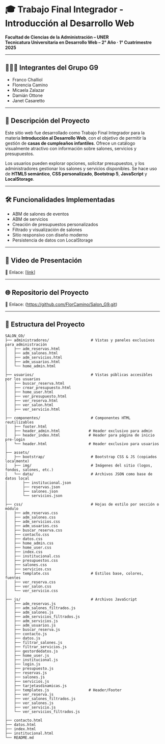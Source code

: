 # 🎓 Trabajo Final Integrador - Introducción al Desarrollo Web

**Facultad de Ciencias de la Administración – UNER**  
**Tecnicatura Universitaria en Desarrollo Web – 2° Año · 1° Cuatrimestre 2025**

---

## 🧑‍🤝‍🧑 Integrantes del Grupo G9

- Franco Challiol  
- Florencia Camino  
- Micaela Zalazar  
- Damián Ottone  
- Janet Casaretto  

---

## 📌 Descripción del Proyecto

Este sitio web fue desarrollado como Trabajo Final Integrador para la materia **Introducción al Desarrollo Web**, con el objetivo de permitir la gestión de **casas de cumpleaños infantiles**. Ofrece un catálogo visualmente atractivo con información sobre salones, servicios y presupuestos.

Los usuarios pueden explorar opciones, solicitar presupuestos, y los administradores gestionar los salones y servicios disponibles. Se hace uso de **HTML5 semántico**, **CSS personalizado**, **Bootstrap 5**, **JavaScript** y **LocalStorage**.

---

## 🛠️ Funcionalidades Implementadas

- ABM de salones de eventos
- ABM de servicios
- Creación de presupuestos personalizados
- Filtrado y visualización de salones
- Sitio responsivo con diseño moderno
- Persistencia de datos con LocalStorage

---

## 🎥 Video de Presentación

📎 Enlace: [[link](https://youtu.be/pYhMyCTpHVY)]

---

## 🌐 Repositorio del Proyecto

📎 Enlace: (https://github.com/FlorCamino/Salon_G9.git)

---

## 📁 Estructura del Proyecto

```
SALON_G9/
├── administradores/                   # Vistas y paneles exclusivos para administración
│   ├── adm_reservas.html
│   ├── adm_salones.html
│   ├── adm_servicios.html
│   ├── adm_usuarios.html
│   └── home_admin.html
│
├── usuarios/                          # Vistas públicas accesibles por los usuarios
│   ├── buscar_reserva.html
│   ├── crear_presupuesto.html
│   ├── home_user.html
│   ├── ver_presupuesto.html
│   ├── ver_reserva.html
│   ├── ver_salon.html
│   ├── ver_servicio.html
│
├── componentes/                       # Componentes HTML reutilizables
│   ├── footer.html                    
│   ├── header_admin.html             # Header exclusivo para admin
│   ├── header_index.html             # Header para página de inicio pre-login
│   └── header.html                   # Header exclusivo para usuarios
│
├── assets/
│   ├── bootstrap/                     # Bootstrap CSS & JS (copiados localmente)
│   ├── img/                           # Imágenes del sitio (logos, fondos, salones, etc.)
│   └── data/                          # Archivos JSON como base de datos local
│       ├── institucional.json
│       ├── reservas.json
│       ├── salones.json
│       └── servicios.json
│
├── css/                               # Hojas de estilo por sección o módulo
│   ├── adm_reservas.css
│   ├── adm_salones.css
│   ├── adm_servicios.css
│   ├── adm_usuarios.css
│   ├── buscar_reserva.css
│   ├── contacto.css
│   ├── datos.css
│   ├── home_admin.css
│   ├── home_user.css
│   ├── index.css
│   ├── institucional.css
│   ├── presupuestos.css
│   ├── salones.css
│   ├── servicios.css
│   ├── template.css                   # Estilos base, colores, fuentes
│   ├── ver_reserva.css
│   ├── ver_salon.css
│   └── ver_servicio.css
│
├── js/                                # Archivos JavaScript
│   ├── adm_reservas.js
│   ├── adm_salones_filtrados.js
│   ├── adm_salones.js
│   ├── adm_servicios_filtrados.js
│   ├── adm_servicios.js
│   ├── adm_usuarios.js
│   ├── buscar_reserva.js
│   ├── contacto.js
│   ├── datos.js
│   ├── filtrar_salones.js
│   ├── filtrar_servicios.js
│   ├── gestordedatos.js              
│   ├── home_user.js
│   ├── institucional.js
│   ├── login.js
│   ├── presupuesto.js
│   ├── reservas.js
│   ├── salones.js
│   ├── servicios.js
│   ├── tarjetasdinamicas.js         
│   ├── templates.js                  # Header/Footer
│   ├── ver_reserva.js
│   ├── ver_salones_filtrados.js
│   ├── ver_salones.js
│   ├── ver_servicio.js
│   └── ver_servicios_filtrados.js
│
├── contacto.html
├── datos.html
├── index.html
├── institucional.html
└── README.md


